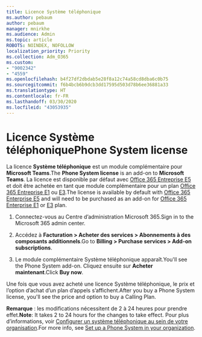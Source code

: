 ```yaml
---
title: Licence Système téléphonique
ms.author: pebaum
author: pebaum
manager: mnirkhe
ms.audience: Admin
ms.topic: article
ROBOTS: NOINDEX, NOFOLLOW
localization_priority: Priority
ms.collection: Adm_O365
ms.custom:
- "9002342"
- "4559"
ms.openlocfilehash: b4f27df2dbdab5e28f8a12c74a58cd8dba6c0b75
ms.sourcegitcommit: f6b4bcb6b9dcb3dd17595d503d78b6ee36881a33
ms.translationtype: HT
ms.contentlocale: fr-FR
ms.lasthandoff: 03/30/2020
ms.locfileid: "43053935"
---
```

# <a name="phone-system-license"></a><span data-ttu-id="89210-102">Licence Système téléphonique</span><span class="sxs-lookup"><span data-stu-id="89210-102">Phone System license</span></span>

<span data-ttu-id="89210-103">La licence **Système téléphonique** est un module complémentaire pour **Microsoft Teams**.</span><span class="sxs-lookup"><span data-stu-id="89210-103">The **Phone System license** is an add-on to **Microsoft Teams**.</span></span> <span data-ttu-id="89210-104">La licence est disponible par défaut avec [Office 365 Entreprise E5](https://www.microsoft.com/microsoft-365/business/office-365-enterprise-e5-business-software?rtc=1&activetab=pivot%3aoverviewtab) et doit être achetée en tant que module complémentaire pour un plan [Office 365 Entreprise E1](https://products.office.com/business/office-365-enterprise-e1-business-software) ou [E3](https://products.office.com/business/office-365-enterprise-e3-business-software).</span><span class="sxs-lookup"><span data-stu-id="89210-104">The license is available by default with [Office 365 Enterprise E5](https://www.microsoft.com/microsoft-365/business/office-365-enterprise-e5-business-software?rtc=1&activetab=pivot%3aoverviewtab) and will need to be purchased as an add-on for [Office 365 Enterprise E1](https://products.office.com/business/office-365-enterprise-e1-business-software) or [E3](https://products.office.com/business/office-365-enterprise-e3-business-software) plan.</span></span>

1. <span data-ttu-id="89210-105">Connectez-vous au Centre d’administration Microsoft 365.</span><span class="sxs-lookup"><span data-stu-id="89210-105">Sign in to the Microsoft 365 admin center.</span></span>

2. <span data-ttu-id="89210-106">Accédez à **Facturation > Acheter des services > Abonnements à des composants additionnels**.</span><span class="sxs-lookup"><span data-stu-id="89210-106">Go to **Billing > Purchase services > Add-on subscriptions**.</span></span> 

3. <span data-ttu-id="89210-107">Le module complémentaire Système téléphonique apparaît.</span><span class="sxs-lookup"><span data-stu-id="89210-107">You'll see the Phone System add-on.</span></span> <span data-ttu-id="89210-108">Cliquez ensuite sur **Acheter maintenant**.</span><span class="sxs-lookup"><span data-stu-id="89210-108">Click **Buy now**.</span></span>

<span data-ttu-id="89210-109">Une fois que vous avez acheté une licence Système téléphonique, le prix et l’option d’achat d’un plan d’appels s’affichent.</span><span class="sxs-lookup"><span data-stu-id="89210-109">After you buy a Phone System license, you'll see the price and option to buy a Calling Plan.</span></span>

<span data-ttu-id="89210-110">**Remarque** : les modifications nécessitent de 2 à 24 heures pour prendre effet.</span><span class="sxs-lookup"><span data-stu-id="89210-110">**Note**: It takes 2 to 24 hours for the changes to take effect.</span></span> <span data-ttu-id="89210-111">Pour plus d’informations, voir [Configurer un système téléphonique au sein de votre organisation](https://docs.microsoft.com/MicrosoftTeams/setting-up-your-phone-system).</span><span class="sxs-lookup"><span data-stu-id="89210-111">For more info, see [Set up a Phone System in your organization](https://docs.microsoft.com/MicrosoftTeams/setting-up-your-phone-system).</span></span> 

